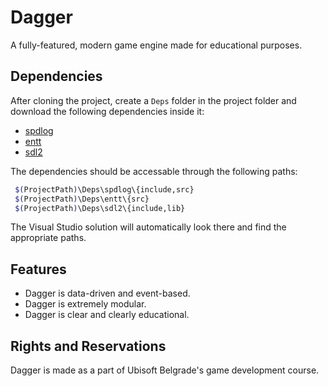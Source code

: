 # Dagger

A fully-featured, modern game engine made for educational purposes.

## Dependencies

After cloning the project, create a `Deps` folder in the project folder and download the following dependencies inside it:

- [spdlog](https://github.com/gabime/spdlog)
- [entt](https://github.com/skypjack/entt/tree/master/src/entt)
- [sdl2](https://www.libsdl.org/)

The dependencies should be accessable through the following paths:

```bash
 $(ProjectPath)\Deps\spdlog\{include,src}
 $(ProjectPath)\Deps\entt\{src}
 $(ProjectPath)\Deps\sdl2\{include,lib} 
```

The Visual Studio solution will automatically look there and find the appropriate paths.

## Features

- Dagger is data-driven and event-based.
- Dagger is extremely modular.
- Dagger is clear and clearly educational.

## Rights and Reservations

Dagger is made as a part of Ubisoft Belgrade's game development course.
